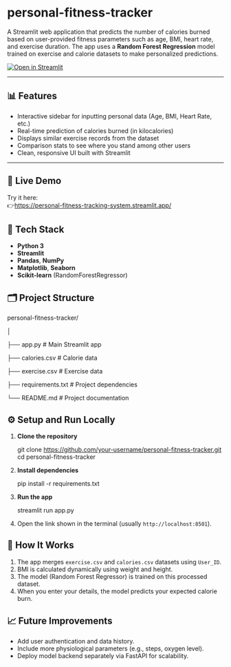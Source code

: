 # personal-fitness-tracker


A Streamlit web application that predicts the number of calories burned based on user-provided fitness parameters such as age, BMI, heart rate, and exercise duration. The app uses a **Random Forest Regression** model trained on exercise and calorie datasets to make personalized predictions.

[![Open in Streamlit](https://static.streamlit.io/badges/streamlit_badge_black_white.svg)](https://personal-fitness-tracking-system.streamlit.app/)

---

## 📊 Features

- Interactive sidebar for inputting personal data (Age, BMI, Heart Rate, etc.)
- Real-time prediction of calories burned (in kilocalories)
- Displays similar exercise records from the dataset
- Comparison stats to see where you stand among other users
- Clean, responsive UI built with Streamlit

---

## 🚀 Live Demo

Try it here:  
👉https://personal-fitness-tracking-system.streamlit.app/



## 🧠 Tech Stack

- **Python 3**
- **Streamlit**
- **Pandas**, **NumPy**
- **Matplotlib**, **Seaborn**
- **Scikit-learn** (RandomForestRegressor)



## 🗂️ Project Structure



personal-fitness-tracker/

│

├── app.py                   # Main Streamlit app

├── calories.csv             # Calorie data

├── exercise.csv             # Exercise data

├── requirements.txt         # Project dependencies

└── README.md                # Project documentation


## ⚙️ Setup and Run Locally

1. **Clone the repository**
   
   git clone https://github.com/your-username/personal-fitness-tracker.git
   cd personal-fitness-tracker


2. **Install dependencies**
   
   pip install -r requirements.txt
   

3. **Run the app**

   streamlit run app.py
   

4. Open the link shown in the terminal (usually `http://localhost:8501`).


## 🧾 How It Works

1. The app merges `exercise.csv` and `calories.csv` datasets using `User_ID`.
2. BMI is calculated dynamically using weight and height.
3. The model (Random Forest Regressor) is trained on this processed dataset.
4. When you enter your details, the model predicts your expected calorie burn.


## 📈 Future Improvements

* Add user authentication and data history.
* Include more physiological parameters (e.g., steps, oxygen level).
* Deploy model backend separately via FastAPI for scalability.


